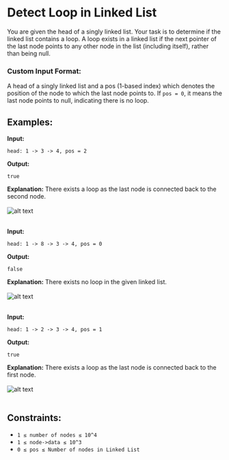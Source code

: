 # Detect Loop in Linked List

You are given the head of a singly linked list. Your task is to determine if the linked list contains a loop. A loop exists in a linked list if the next pointer of the last node points to any other node in the list (including itself), rather than being null.

### Custom Input Format:
A head of a singly linked list and a pos (1-based index) which denotes the position of the node to which the last node points to. If `pos = 0`, it means the last node points to null, indicating there is no loop.

## Examples:

**Input:** 
```
head: 1 -> 3 -> 4, pos = 2
```
**Output:** 
```
true
```
**Explanation:** 
There exists a loop as the last node is connected back to the second node.
<br><br>
![alt text](https://media.geeksforgeeks.org/img-practice/prod/addEditProblem/700099/Web/Other/blobid1_1718699705.png)
<br><br>

**Input:** 
```
head: 1 -> 8 -> 3 -> 4, pos = 0
```
**Output:** 
```
false
```
**Explanation:** 
There exists no loop in the given linked list.
<br><br>
![alt text](https://media.geeksforgeeks.org/img-practice/prod/addEditProblem/700099/Web/Other/blobid2_1718699755.png)
<br><br>

**Input:** 
```
head: 1 -> 2 -> 3 -> 4, pos = 1
```
**Output:** 
```
true
```
**Explanation:** 
There exists a loop as the last node is connected back to the first node.
<br><br>
![alt text](https://media.geeksforgeeks.org/img-practice/prod/addEditProblem/700332/Web/Other/blobid2_1718609744.png)
<br><br>

## Constraints:
- `1 ≤ number of nodes ≤ 10^4`
- `1 ≤ node->data ≤ 10^3`
- `0 ≤ pos ≤ Number of nodes in Linked List`